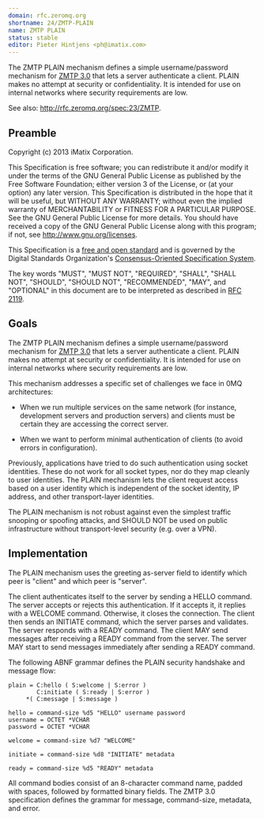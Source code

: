 ```yaml
---
domain: rfc.zeromq.org
shortname: 24/ZMTP-PLAIN
name: ZMTP PLAIN
status: stable
editor: Pieter Hintjens <ph@imatix.com>
---
```


The ZMTP PLAIN mechanism defines a simple username/password mechanism for [ZMTP 3.0](http://rfc.zeromq.org/spec:23) that lets a server authenticate a client. PLAIN makes no attempt at security or confidentiality. It is intended for use on internal networks where security requirements are low.

See also: http://rfc.zeromq.org/spec:23/ZMTP.

## Preamble

Copyright (c) 2013 iMatix Corporation.

This Specification is free software; you can redistribute it and/or modify it under the terms of the GNU General Public License as published by the Free Software Foundation; either version 3 of the License, or (at your option) any later version. This Specification is distributed in the hope that it will be useful, but WITHOUT ANY WARRANTY; without even the implied warranty of MERCHANTABILITY or FITNESS FOR A PARTICULAR PURPOSE. See the GNU General Public License for more details. You should have received a copy of the GNU General Public License along with this program; if not, see <http://www.gnu.org/licenses>.

This Specification is a [free and open standard](http://www.digistan.org/open-standard:definition) and is governed by the Digital Standards Organization's [Consensus-Oriented Specification System](http://www.digistan.org/spec:1/COSS).

The key words "MUST", "MUST NOT", "REQUIRED", "SHALL", "SHALL NOT", "SHOULD", "SHOULD NOT", "RECOMMENDED", "MAY", and "OPTIONAL" in this document are to be interpreted as described in [RFC 2119](http://tools.ietf.org/html/rfc2119).

## Goals

The ZMTP PLAIN mechanism defines a simple username/password mechanism for [ZMTP 3.0](http://rfc.zeromq.org/spec:23) that lets a server authenticate a client. PLAIN makes no attempt at security or confidentiality. It is intended for use on internal networks where security requirements are low.

This mechanism addresses a specific set of challenges we face in 0MQ architectures:

* When we run multiple services on the same network (for instance, development servers and production servers) and clients must be certain they are accessing the correct server.

* When we want to perform minimal authentication of clients (to avoid errors in configuration).

Previously, applications have tried to do such authentication using socket identities. These do not work for all socket types, nor do they map cleanly to user identities. The PLAIN mechanism lets the client request access based on a user identity which is independent of the socket identity, IP address, and other transport-layer identities.

The PLAIN mechanism is not robust against even the simplest traffic snooping or spoofing attacks, and SHOULD NOT be used on public infrastructure without transport-level security (e.g. over a VPN).

## Implementation

The PLAIN mechanism uses the greeting as-server field to identify which peer is "client" and which peer is "server".

The client authenticates itself to the server by sending a HELLO command. The server accepts or rejects this authentication. If it accepts it, it replies with a WELCOME command. Otherwise, it closes the connection. The client then sends an INITIATE command, which the server parses and validates. The server responds with a READY command. The client MAY send messages after receiving a READY command from the server. The server MAY start to send messages immediately after sending a READY command.

The following ABNF grammar defines the PLAIN security handshake and message flow:

```
plain = C:hello ( S:welcome | S:error )
        C:initiate ( S:ready | S:error )
     *( C:message | S:message )

hello = command-size %d5 "HELLO" username password
username = OCTET *VCHAR
password = OCTET *VCHAR

welcome = command-size %d7 "WELCOME"

initiate = command-size %d8 "INITIATE" metadata

ready = command-size %d5 "READY" metadata
```

All command bodies consist of an 8-character command name, padded with spaces, followed by formatted binary fields. The ZMTP 3.0 specification defines the grammar for message, command-size, metadata, and error.
